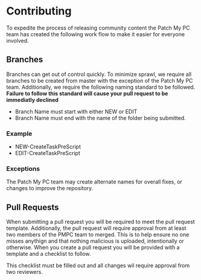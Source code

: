 # Contributing

To expedite the process of releasing community content the Patch My PC team has created the following work flow to make it easier for everyone involved.

## Branches

Branches can get out of control quickly. To minimize sprawl, we require all branches to be created from master with the exception of the Patch My PC team. Additionally, we require the following naming standard to be followed. **Failure to follow this standard will cause your pull request to be immediatly declined**

- Branch Name must start with either NEW or EDIT
- Branch Name must end with the name of the folder being submitted.

### Example

- NEW-CreateTaskPreScript
- EDIT-CreateTaskPreScript

### Exceptions

The Patch My PC team may create alternate names for overall fixes, or changes to improve the repository.

## Pull Requests

When submitting a pull request you will be required to meet the pull request template. Additionally, the pull request will require approval from at least two members of the PMPC team to merged. This is to help ensure no one misses anythign and that nothing malicious is uploaded, intentionally or otherwise. When you create a pull request you will be provided with a template and a checklist to follow.

This checklist must be filled out and all changes wil require approval from two reviewers.